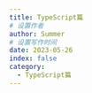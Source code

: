 ```yaml
---
title: TypeScript篇
# 设置作者
author: Summer
# 设置写作时间
date: 2023-05-26
index: false
category:
  - TypeScript篇
---
```

<AutoCatalog />
